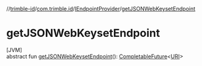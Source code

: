 //[trimble-id](../../../index.md)/[com.trimble.id](../index.md)/[IEndpointProvider](index.md)/[getJSONWebKeysetEndpoint](get-j-s-o-n-web-keyset-endpoint.md)

# getJSONWebKeysetEndpoint

[JVM]\
abstract fun [getJSONWebKeysetEndpoint](get-j-s-o-n-web-keyset-endpoint.md)(): [CompletableFuture](https://docs.oracle.com/javase/8/docs/api/java/util/concurrent/CompletableFuture.html)&lt;[URI](https://docs.oracle.com/javase/8/docs/api/java/net/URI.html)&gt;
